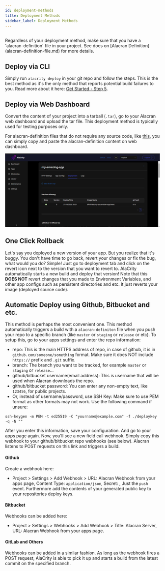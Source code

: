 ```yaml
---
id: deployment-methods
title: Deployment Methods
sidebar_label: Deployment Methods
---
```


<br/>
Regardless of your deployment method, make sure that you have a 'alacran-definition' file in your project. See docs on [Alacran Definition](alacran-definition-file.md) for more details.

## Deploy via CLI
Simply run `alacrity deploy` in your git repo and follow the steps. This is the best method as it's the only method that reports potential build failures to you. Read more about it here:
 [Get Started - Step 5](get-started.md#step-5-deploy-the-test-app).

## Deploy via Web Dashboard
Convert the content of your project into a tarball (`.tar`), go to your Alacran web dashboard and upload the tar file. This deployment method is typically used for testing purposes only.

For alacran-definition files that do not require any source code, like [this](/docs/alacran-definition-file.html#use-image-name), you can simply copy and paste the alacran-definition content on web dashboard.

![deployapp](/img/docs/app-deploy.png)

## One Click Rollback

Let's say you deployed a new version of your app. But you realize that it's buggy. You don't have time to go back, revert your changes or fix the bug, what would you do? Simple! Just go to deployment tab and click on the revert icon next to the version that you want to revert to. AlaCrity automatically starts a new build and deploy that version! Note that this **DOES NOT** revert changes that you made to Environment Variables, and other app configs such as persistent directories and etc. It just reverts your image (deployed source code).

## Automatic Deploy using Github, Bitbucket and etc.
This method is perhaps the most convenient one. This method automatically triggers a build with a `alacran-definiton` file when you push your repo to a specific branch (like `master` or `staging` or `release` or etc). To setup this, go to your apps settings and enter the repo information:
- repo: This is the main HTTPS address of repo, in case of github, it is in `github.com/someone/something` format. Make sure it does NOT include `https://` prefix and `.git` suffix.
- branch: The branch you want to be tracked, for example `master` or `staging` or `release`...
- github/bitbucket username(email address): This is username that will be used when Alacran downloads the repo.
- github/bitbucket password: You can enter any non-empty text, like `123456`, for public projects.
- Or, instead of username/password, use SSH Key: Make sure to use PEM format as other formats may not work. Use the following command if unsure:
 ```
ssh-keygen -m PEM -t ed25519 -C "yourname@example.com" -f ./deploykey -q -N ""
```

After you enter this information, save your configuration. And go to your apps page again. Now, you'll see a new field call webhook. Simply copy this webhook to your github/bitbucket repo webhooks (see below). Alacran listens to POST requests on this link and triggers a build.

#### Github
Create a webhook here:
- Project > Settings > Add Webhook > URL: Alacran Webhook from your apps page, Content Type: `application/json`, 
Secret: <Leave empty>, Just the `push` event.
Furthermore add the contents of your generated public key to your repositories deploy keys.


#### Bitbucket
Webhooks can be added here:
- Project > Settings > Webhooks > Add Webhook > Title: Alacran Server, URL: Alacran Webhook from your apps page.

#### GitLab and Others
Webhooks can be added in a similar fashion. As long as the webhook fires a POST request, AlaCrity is able to pick it up and starts a build from the latest commit on the specified branch.
